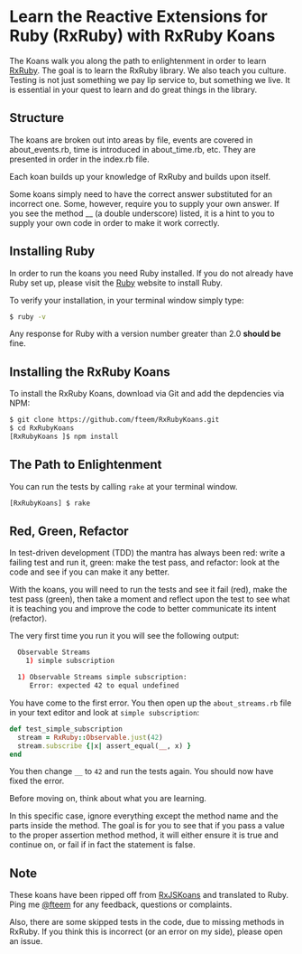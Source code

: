 
# Learn the Reactive Extensions for Ruby (RxRuby) with RxRuby Koans #

The Koans walk you along the path to enlightenment in order to learn [RxRuby](https://github.com/Reactive-Extensions/RxRuby). The goal is to learn the RxRuby library. We also teach you culture. Testing is not just something we pay lip service to, but something we live. It is essential in your quest to learn and do great things in the library.

## Structure ##

The koans are broken out into areas by file, events are covered in about_events.rb, time is introduced in about_time.rb, etc. They are presented in order in the index.rb file.

Each koan builds up your knowledge of RxRuby and builds upon itself.

Some koans simply need to have the correct answer substituted for an incorrect one. Some, however, require you to supply your own answer. If you see the method __ (a double underscore) listed, it is a hint to you to supply your own code in order to make it work correctly.

## Installing Ruby ##

In order to run the koans you need Ruby installed. If you do not already have Ruby set up, please visit the
[Ruby](https://www.ruby-lang.org/en/) website to install Ruby.

To verify your installation, in your terminal window simply type:
```bash
$ ruby -v
```
Any response for Ruby with a version number greater than 2.0 **should be** fine.

## Installing the RxRuby Koans ##

To install the RxRuby Koans, download via Git and add the depdencies via NPM:
```bash
$ git clone https://github.com/fteem/RxRubyKoans.git
$ cd RxRubyKoans
[RxRubyKoans ]$ npm install
```

## The Path to Enlightenment ##

You can run the tests by calling `rake` at your terminal window.
```bash
[RxRubyKoans] $ rake
```

## Red, Green, Refactor ##

In test-driven development (TDD) the mantra has always been red: write a failing test and run it, green: make the test pass, and refactor: look at the code and see if you can make it any better.

With the koans, you will need to run the tests and see it fail (red), make the test pass (green), then take a moment and reflect upon the test to see what it is teaching you and improve the code to better communicate its intent (refactor).

The very first time you run it you will see the following output:
```bash
  Observable Streams
    1) simple subscription

  1) Observable Streams simple subscription:
     Error: expected 42 to equal undefined
```

You have come to the first error. You then open up the `about_streams.rb` file in your text editor and look at `simple subscription`:

```rb
def test_simple_subscription
  stream = RxRuby::Observable.just(42)
  stream.subscribe {|x| assert_equal(__, x) }
end
```

You then change `__` to `42` and run the tests again. You should now have fixed the error.

Before moving on, think about what you are learning.

In this specific case, ignore everything except the method name  and the parts inside the method. The goal is for you to see that if you pass a value to the proper assertion method method, it will either ensure it is true and continue on, or fail if in fact the statement is false.

## Note

These koans have been ripped off from [RxJSKoans](https://github.com/Reactive-Extensions/RxJSKoans)
and translated to Ruby. Ping me [@fteem](https://twitter.com/fteem) for any feedback, questions or complaints.

Also, there are some skipped tests in the code, due to missing methods in RxRuby.
If you think this is incorrect (or an error on my side), please open an issue.
